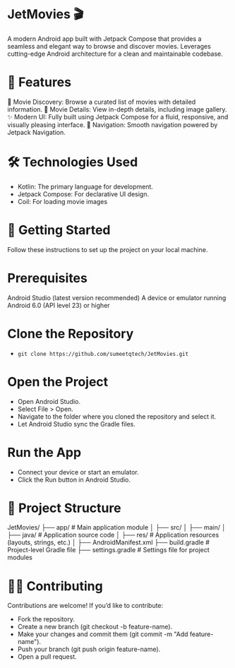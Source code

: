 # JetMovies 🎬
A modern Android app built with Jetpack Compose that provides a seamless and elegant way to browse and discover movies. Leverages cutting-edge Android architecture for a clean and maintainable codebase.

# 📖 Features
🎥 Movie Discovery: Browse a curated list of movies with detailed information.
🌟 Movie Details: View in-depth details, including image gallery.
✨ Modern UI: Fully built using Jetpack Compose for a fluid, responsive, and visually pleasing interface.
🔗 Navigation: Smooth navigation powered by Jetpack Navigation.

# 🛠️ Technologies Used
- Kotlin: The primary language for development.
- Jetpack Compose: For declarative UI design.
- Coil: For loading movie images

# 🚀 Getting Started
Follow these instructions to set up the project on your local machine.

# Prerequisites
Android Studio (latest version recommended)
A device or emulator running Android 6.0 (API level 23) or higher

# Clone the Repository
- `git clone https://github.com/sumeetqtech/JetMovies.git`

# Open the Project
- Open Android Studio.
- Select File > Open.
- Navigate to the folder where you cloned the repository and select it.
- Let Android Studio sync the Gradle files.

# Run the App
- Connect your device or start an emulator.
- Click the Run button in Android Studio.

# 📂 Project Structure
JetMovies/
├── app/                   # Main application module
│   ├── src/
│       ├── main/
│           ├── java/      # Application source code
│           ├── res/       # Application resources (layouts, strings, etc.)
│           ├── AndroidManifest.xml
├── build.gradle           # Project-level Gradle file
├── settings.gradle        # Settings file for project modules

# 👩‍💻 Contributing
Contributions are welcome! If you’d like to contribute:

- Fork the repository.
- Create a new branch (git checkout -b feature-name).
- Make your changes and commit them (git commit -m "Add feature-name").
- Push your branch (git push origin feature-name).
- Open a pull request.


